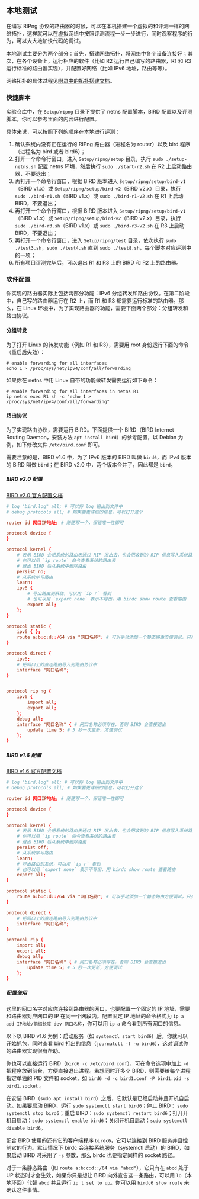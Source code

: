 ## 本地测试

在编写 RIPng 协议的路由器的时候，可以在本机搭建一个虚拟的和评测一样的网络拓扑，这样就可以在虚拟网络中按照评测流程一步一步进行，同时观察程序的行为，可以大大地加快代码的调试。

本地测试主要分为两个部分：首先，搭建网络拓扑，将网络中各个设备连接好；其次，在各个设备上，运行相应的软件（比如 R2 运行自己编写的路由器，R1 和 R3 运行标准的路由器实现），并配置好网络（比如 IPv6 地址，路由等等）。

网络拓扑的具体过程见[附录中的拓扑搭建文档](../../appendix/topology.md)。

### 快捷脚本

实验仓库中，在 `Setup/ripng` 目录下提供了 netns 配置脚本，BIRD 配置以及评测脚本，你可以参考里面的内容进行配置。

具体来说，可以按照下列的顺序在本地进行评测：

1. 确认系统内没有正在运行的 RIPng 路由器（进程名为 router）以及 bird 程序（进程名为 bird 或者 bird6）；
2. 打开一个命令行窗口，进入 `Setup/ripng/setup` 目录，执行 `sudo ./setup-netns.sh` 配置 netns 环境，然后执行 `sudo ./start-r2.sh` 在 R2 上启动路由器，不要退出；
3. 再打开一个命令行窗口，根据 BIRD 版本进入 `Setup/ripng/setup/bird-v1`（BIRD v1.x）或 `Setup/ripng/setup/bird-v2`（BIRD v2.x）目录，执行 `sudo ./bird-r1.sh`（BIRD v1.x）或 `sudo ./bird-r1-v2.sh` 在 R1 上启动 BIRD，不要退出；
4. 再打开一个命令行窗口，根据 BIRD 版本进入 `Setup/ripng/setup/bird-v1`（BIRD v1.x）或 `Setup/ripng/setup/bird-v2`（BIRD v2.x）目录，执行 `sudo ./bird-r3.sh`（BIRD v1.x）或 `sudo ./bird-r3-v2.sh` 在 R3 上启动 BIRD，不要退出；
5. 再打开一个命令行窗口，进入 `Setup/ripng/test` 目录，依次执行 `sudo ./test3.sh`，`sudo ./test4.sh` 直到 `sudo ./test8.sh`，每个脚本对应评测中的一项；
6. 所有项目评测完毕后，可以退出 R1 和 R3 上的 BIRD 和 R2 上的路由器。

### 软件配置

你实现的路由器实际上包括两部分功能：IPv6 分组转发和路由协议。在第二阶段中，自己写的路由器运行在 R2 上，而 R1 和 R3 都需要运行标准的路由器。那么，在 Linux 环境中，为了实现路由器的功能，需要下面两个部分：分组转发和路由协议。

#### 分组转发

为了打开 Linux 的转发功能（例如 R1 和 R3），需要用 root 身份运行下面的命令（重启后失效）：

```shell
# enable forwarding for all interfaces
echo 1 > /proc/sys/net/ipv4/conf/all/forwarding
```

如果你在 netns 中用 Linux 自带的功能做转发需要运行如下命令：

```shell
# enable forwarding for all interfaces in netns R1
ip netns exec R1 sh -c "echo 1 > /proc/sys/net/ipv4/conf/all/forwarding"
```

#### 路由协议

为了实现路由协议，需要运行 BIRD。下面提供一个 BIRD（BIRD Internet Routing Daemon，安装方法 `apt install bird`）的参考配置，以 Debian 为例，如下修改文件 `/etc/bird.conf` 即可。

需要注意的是，BIRD v1.6 中，为了 IPv6 版本的 BIRD 叫做 `bird6`，而 IPv4 版本的 BIRD 叫做 `bird`；在 BIRD v2.0 中，两个版本合并了，因此都是 `bird`。

##### BIRD v2.0 配置

[BIRD v2.0 官方配置文档](https://bird.network.cz/?get_doc&f=bird.html&v=20)

```conf
# log "bird.log" all; # 可以将 log 输出到文件中
# debug protocols all; # 如果要更详细的信息，可以打开这个

router id 网口IP地址; # 随便写一个，保证唯一性即可

protocol device {
}

protocol kernel {
    # 表示 BIRD 会把系统的路由表通过 RIP 发出去，也会把收到的 RIP 信息写入系统路由表
    # 你可以用 `ip route` 命令查看系统的路由表
    # 退出 BIRD 后从系统中删除路由
    persist no;
    # 从系统学习路由
    learn;
    ipv6 {
        # 导出路由到系统，可以用 `ip r` 看到
        # 也可以用 `export none` 表示不导出，用 birdc show route 查看路由
        export all;
    };
}

protocol static {
    ipv6 { };
    route a:b:c:d::/64 via "网口名称"; # 可以手动添加一个静态路由方便调试，只有在这个网口存在并且为 UP 时才生效
}

protocol direct {
    ipv6;
    # 把网口上的直连路由导入到路由协议中
    interface "网口名称";
}


protocol rip ng {
    ipv6 {
        import all;
        export all;
    };
    debug all;
    interface "网口名称" { # 网口名称必须存在，否则 BIRD 会直接退出
        update time 5; # 5 秒一次更新，方便调试
    };
}
```

##### BIRD v1.6 配置

[BIRD v1.6 官方配置文档](https://bird.network.cz/?get_doc&f=bird.html&v=16)

```conf
# log "bird.log" all; # 可以将 log 输出到文件中
# debug protocols all; # 如果要更详细的信息，可以打开这个

router id 网口IP地址; # 随便写一个，保证唯一性即可

protocol device {
}

protocol kernel {
    # 表示 BIRD 会把系统的路由表通过 RIP 发出去，也会把收到的 RIP 信息写入系统路由表
    # 你可以用 `ip route` 命令查看系统的路由表
    # 退出 BIRD 后从系统中删除路由
    persist off;
    # 从系统学习路由
    learn;
    # 导出路由到系统，可以用 `ip r` 看到
    # 也可以用 `export none` 表示不导出，用 birdc show route 查看路由
    export all;
}

protocol static {
    route a:b:c:d::/64 via "网口名称"; # 可以手动添加一个静态路由方便调试，只有在这个网口存在并且为 UP 时才生效
}

protocol direct {
    # 把网口上的直连路由导入到路由协议中
    interface "网口名称";
}

protocol rip {
    import all;
    export all;
    debug all;
    interface "网口名称" { # 网口名称必须存在，否则 BIRD 会直接退出
        update time 5; # 5 秒一次更新，方便调试
    };
}
```

</details>

##### 配置使用

这里的网口名字对应你连接到路由器的网口，也要配置一个固定的 IP 地址，需要和路由器对应网口的 IP 在同一个网段内。配置固定 IP 地址的命令格式为 `ip a add IP地址/前缀长度 dev 网口名称`，你可以用 `ip a` 命令看到所有网口的信息。

以下以 BIRD v1.6 为例：启动服务（如 `systemctl start bird6`）后，你就可以开始抓包，同时查看 bird 打出的信息（`journalctl -f -u bird6`），这对调试你的路由器实现很有帮助。

你也可以直接运行 BIRD（`bird6 -c /etc/bird.conf`），可在命令选项中加上 `-d` 把程序放到前台，方便直接退出进程。若想同时开多个 BIRD，则需要给每个进程指定单独的 PID 文件和 socket，如 `bird6 -d -c bird1.conf -P bird1.pid -s bird1.socket` 。

在安装 BIRD（`sudo apt install bird`）之后，它默认是已经启动并且开机自启动。如果要启动 BIRD，运行 `sudo systemctl start bird6`；停止 BIRD： `sudo systemctl stop bird6`；重启 BIRD：`sudo systemctl restart bird6`；打开开机自启动：`sudo systemctl enable bird6`；关闭开机自启动：`sudo systemctl disable bird6`。

配合 BIRD 使用的还有它的客户端程序 `birdc6`，它可以连接到 BIRD 服务并且控制它的行为。默认情况下 birdc 会连接系统服务（systemctl 启动）的 BIRD，如果启动 BIRD 时采用了 `-s` 参数，那么 birdc 也要指定同样的 socket 路径。

对于一条静态路由（如 `route a:b:c:d::/64 via "abcd"`），它只有在 `abcd` 处于 UP 状态时才会生效，如果你只是想让 BIRD 向外宣告这一条路由，可以用 `lo`（本地环回）代替 `abcd` 并且运行 `ip l set lo up`。你可以用 `birdc6 show route` 来确认这件事情。
